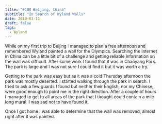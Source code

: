 ```yaml
---
title: "#100 Beijing, China"
subtitle: "In Search of Wyland Walls"
date: 2010-03-11
draft: false
tags:
  - Wyland
---
```


While on my first trip to Beijing I managed to plan a free afternoon and remembered Wyland painted a wall for the Olympics. Searching the Internet in China can be a little bit of a challenge and getting reliable information on the wall was difficult. After some work I found that it was in Chaoyang Park. The park is large and I was not sure I could find it but it was worth a try.

Getting to the park was easy but as it was a cold Thursday afternoon the park was mostly deserted. I started walking through the park in search. I tried to ask a few guards I found but neither their English, nor my Chinese, were good enough to point me in the right direction. After a couple of hours I managed to get to all areas of the park that I thought could contain a mile long mural. I was sad not to have found it.

Once I got home I was able to determine that the wall was removed, almost right after it was painted.
